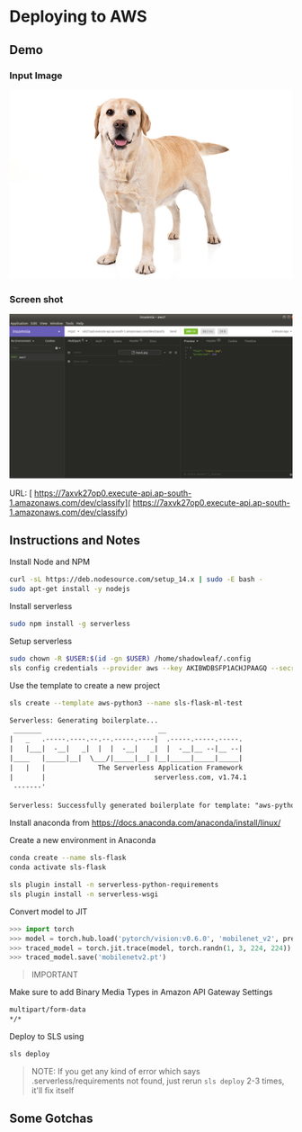 # Deploying to AWS


## Demo
### Input Image
![Input](assets/input.jpg)

### Screen shot
![demo](assets/demo.jpg)

URL: [ https://7axvk27op0.execute-api.ap-south-1.amazonaws.com/dev/classify]( https://7axvk27op0.execute-api.ap-south-1.amazonaws.com/dev/classify)


## Instructions and Notes

Install Node and NPM

```bash
curl -sL https://deb.nodesource.com/setup_14.x | sudo -E bash -
sudo apt-get install -y nodejs
```

Install serverless

```bash
sudo npm install -g serverless
```

Setup serverless

```bash
sudo chown -R $USER:$(id -gn $USER) /home/shadowleaf/.config
sls config credentials --provider aws --key AKIBWDBSFP1ACHJPAAGQ --secret PZWjxph8vFUkvLinL0frtBk1NijOKjI18DjFMEqm --overwrite
```

Use the template to create a new project

```bash
sls create --template aws-python3 --name sls-flask-ml-test
```

```txt
Serverless: Generating boilerplate...
 _______                             __
|   _   .-----.----.--.--.-----.----|  .-----.-----.-----.
|   |___|  -__|   _|  |  |  -__|   _|  |  -__|__ --|__ --|
|____   |_____|__|  \___/|_____|__| |__|_____|_____|_____|
|   |   |             The Serverless Application Framework
|       |                           serverless.com, v1.74.1
 -------'

Serverless: Successfully generated boilerplate for template: "aws-python3"
```

Install anaconda from https://docs.anaconda.com/anaconda/install/linux/

Create a new environment in Anaconda

```bash
conda create --name sls-flask
conda activate sls-flask
```

```bash
sls plugin install -n serverless-python-requirements
sls plugin install -n serverless-wsgi
```

Convert model to JIT

```python
>>> import torch
>>> model = torch.hub.load('pytorch/vision:v0.6.0', 'mobilenet_v2', pretrained=True)
>>> traced_model = torch.jit.trace(model, torch.randn(1, 3, 224, 224))
>>> traced_model.save('mobilenetv2.pt')
```

> IMPORTANT

Make sure to add Binary Media Types in Amazon API Gateway Settings

```txt
multipart/form-data
*/*
```

Deploy to SLS using

```bash
sls deploy
```

> NOTE: If you get any kind of error which says .serverless/requirements not found, just rerun `sls deploy` 2-3 times, it'll fix itself

## Some Gotchas

